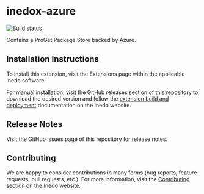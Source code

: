 # inedox-azure

[![Build status](https://buildmaster.inedo.com/api/ci-badges/image?API_Key=badges&$ApplicationId=32)](https://buildmaster.inedo.com/api/ci-badges/link?API_Key=badges&$ApplicationId=32)

Contains a ProGet Package Store backed by Azure.

## Installation Instructions

To install this extension, visit the Extensions page within the applicable Inedo software.

For manual installation, visit the GitHub releases section of this repository to download the desired version and follow the [extension build and deployment](https://inedo.com/support/documentation/various/inedo-sdk/creating#building-deploying) documentation on the Inedo website.

## Release Notes

Visit the GitHub issues page of this repository for release notes.

## Contributing

We are happy to consider contributions in many forms (bug reports, feature requests, pull requests, etc.). For more information, visit the [Contributing](https://inedo.com/open/contributing) section on the Inedo website.
